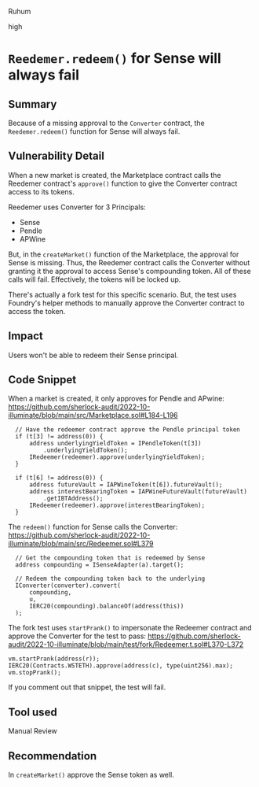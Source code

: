 Ruhum

high

# `Reedemer.redeem()` for Sense will always fail

## Summary
Because of a missing approval to the `Converter` contract, the `Reedemer.redeem()` function for Sense will always fail.

## Vulnerability Detail
When a new market is created, the Marketplace contract calls the Reedemer contract's `approve()` function to give the Converter contract access to its tokens.

Reedemer uses Converter for 3 Principals:
* Sense
* Pendle
* APWine

But, in the `createMarket()` function of the Marketplace, the approval for Sense is missing. Thus, the Reedemer contract calls the Converter without granting it the approval to access Sense's compounding token. All of these calls will fail. Effectively, the tokens will be locked up.

There's actually a fork test for this specific scenario. But, the test uses Foundry's helper methods to manually approve the Converter contract to access the token.

## Impact
Users won't be able to redeem their Sense principal.

## Code Snippet
When a market is created, it only approves for Pendle and APwine: https://github.com/sherlock-audit/2022-10-illuminate/blob/main/src/Marketplace.sol#L184-L196
```sol
  // Have the redeemer contract approve the Pendle principal token
  if (t[3] != address(0)) {
      address underlyingYieldToken = IPendleToken(t[3])
          .underlyingYieldToken();
      IRedeemer(redeemer).approve(underlyingYieldToken);
  }

  if (t[6] != address(0)) {
      address futureVault = IAPWineToken(t[6]).futureVault();
      address interestBearingToken = IAPWineFutureVault(futureVault)
          .getIBTAddress();
      IRedeemer(redeemer).approve(interestBearingToken);
  }
```

The `redeem()` function for Sense calls the Converter: https://github.com/sherlock-audit/2022-10-illuminate/blob/main/src/Redeemer.sol#L379

```sol
  // Get the compounding token that is redeemed by Sense
  address compounding = ISenseAdapter(a).target();

  // Redeem the compounding token back to the underlying
  IConverter(converter).convert(
      compounding,
      u,
      IERC20(compounding).balanceOf(address(this))
  );
```

The fork test uses `startPrank()` to impersonate the Redeemer contract and approve the Converter for the test to pass: https://github.com/sherlock-audit/2022-10-illuminate/blob/main/test/fork/Redeemer.t.sol#L370-L372

```sol
vm.startPrank(address(r));
IERC20(Contracts.WSTETH).approve(address(c), type(uint256).max);
vm.stopPrank();
```
If you comment out that snippet, the test will fail.

## Tool used

Manual Review

## Recommendation
In `createMarket()` approve the Sense token as well.
